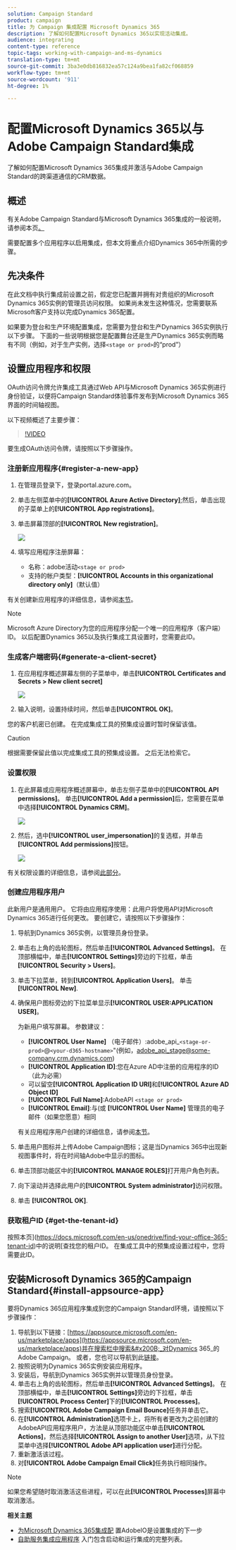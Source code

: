 ```yaml
---
solution: Campaign Standard
product: campaign
title: 为 Campaign 集成配置 Microsoft Dynamics 365
description: 了解如何配置Microsoft Dynamics 365以实现活动集成。
audience: integrating
content-type: reference
topic-tags: working-with-campaign-and-ms-dynamics
translation-type: tm+mt
source-git-commit: 3ba3e0db816832ea57c124a9bea1fa82cf068859
workflow-type: tm+mt
source-wordcount: '911'
ht-degree: 1%

---
```



# 配置Microsoft Dynamics 365以与Adobe Campaign Standard集成

了解如何配置Microsoft Dynamics 365集成并激活与Adobe Campaign Standard的跨渠道通信的CRM数据。

## 概述

有关Adobe Campaign Standard与Microsoft Dynamics 365集成的一般说明，请参阅本页[。](../../integrating/using/d365-acs-get-started.md)

需要配置多个应用程序以启用集成，但本文将重点介绍Dynamics 365中所需的步骤。

## 先决条件

在此文档中执行集成前设置之前，假定您已配置并拥有对贵组织的Microsoft Dynamics 365实例的管理员访问权限。  如果尚未发生这种情况，您需要联系Microsoft客户支持以完成Dynamics 365配置。

如果要为登台和生产环境配置集成，您需要为登台和生产Dynamics 365实例执行以下步骤。 下面的一些说明根据您是配置舞台还是生产Dynamics 365实例而略有不同（例如，对于生产实例，选择`<stage or prod>`的“prod”）

## 设置应用程序和权限

OAuth访问令牌允许集成工具通过Web API与Microsoft Dynamics 365实例进行身份验证，以便将Campaign Standard体验事件发布到Microsoft Dynamics 365界面的时间轴视图。

以下视频概述了主要步骤：

>[!VIDEO](https://video.tv.adobe.com/v/27637)

要生成OAuth访问令牌，请按照以下步骤操作。

### 注册新应用程序{#register-a-new-app}

1. 在管理员登录下，登录portal.azure.com。

1. 单击左侧菜单中的&#x200B;**[!UICONTROL Azure Active Directory]**;然后，单击出现的子菜单上的&#x200B;**[!UICONTROL App registrations]**。

1. 单击屏幕顶部的&#x200B;**[!UICONTROL New registration]**。

   ![](assets/do-not-localize/MSdynACSIntegration-7.png)

1. 填写应用程序注册屏幕：

   * 名称：adobe活动`<stage or prod>`
   * 支持的帐户类型：**[!UICONTROL Accounts in this organizational directory only]**（默认值）

有关创建新应用程序的详细信息，请参阅[本节](https://docs.microsoft.com/en-us/azure/active-directory/develop/quickstart-register-app)。

>[!NOTE]
>
>Microsoft Azure Directory为您的应用程序分配一个唯一的应用程序（客户端）ID。 以后配置Dynamics 365以及执行集成工具设置时，您需要此ID。

### 生成客户端密码{#generate-a-client-secret}

1. 在应用程序概述屏幕左侧的子菜单中，单击&#x200B;**[!UICONTROL Certificates and Secrets > New client secret]**

   ![](assets/do-not-localize/MSdynACSIntegration-8.png)

1. 输入说明，设置持续时间，然后单击&#x200B;**[!UICONTROL OK]**。

您的客户机密已创建。 在完成集成工具的预集成设置时暂时保留该值。

>[!CAUTION]
>
>根据需要保留此值以完成集成工具的预集成设置。 之后无法检索它。


### 设置权限

1. 在此屏幕或应用程序概述屏幕中，单击左侧子菜单中的&#x200B;**[!UICONTROL API permissions]**。  单击&#x200B;**[!UICONTROL Add a permission]**&#x200B;后，您需要在菜单中选择&#x200B;**[!UICONTROL Dynamics CRM]**。

   ![](assets/do-not-localize/MSdynACSIntegration-9.png)

1. 然后，选中&#x200B;**[!UICONTROL user_impersonation]**&#x200B;的复选框，并单击&#x200B;**[!UICONTROL Add permissions]**&#x200B;按钮。

   ![](assets/do-not-localize/MSdynACSIntegration-10.png)

有关权限设置的详细信息，请参阅[此部分](https://docs.microsoft.com/en-us/azure/active-directory/develop/quickstart-configure-app-access-web-apis#add-permissions-to-access-web-apis)。

### 创建应用程序用户

此新用户是通用用户。 它将由应用程序使用：此用户将使用API对Microsoft Dynamics 365进行任何更改。 要创建它，请按照以下步骤操作：

1. 导航到Dynamics 365实例，以管理员身份登录。

1. 单击右上角的齿轮图标，然后单击&#x200B;**[!UICONTROL Advanced Settings]**。 在顶部横幅中，单击&#x200B;**[!UICONTROL Settings]**&#x200B;旁边的下拉框，单击&#x200B;**[!UICONTROL Security > Users]**。

1. 单击下拉菜单，转到&#x200B;**[!UICONTROL Application Users]**。 单击 **[!UICONTROL New]**.

1. 确保用户图标旁边的下拉菜单显示&#x200B;**[!UICONTROL USER:APPLICATION USER]**。

   为新用户填写屏幕。  参数建议：

   * **[!UICONTROL User Name]** （电子邮件）:adobe_api_`<stage-or-prod>`@`<your-d365-hostname>`&quot;(例如，adobe_api_stage@some-company.crm.dynamics.com)
   * **[!UICONTROL Application ID]**:您在Azure AD中注册的应用程序的ID（此为必需）
   * 可以留空&#x200B;**[!UICONTROL Application ID URI]**&#x200B;和&#x200B;**[!UICONTROL Azure AD Object ID]**
   * **[!UICONTROL Full Name]**:AdobeAPI  `<stage or prod>`
   * **[!UICONTROL Email]**:与(或 **[!UICONTROL User Name]** 管理员的电子邮件（如果您愿意）相同

   有关应用程序用户创建的详细信息，请参阅[本节](https://docs.microsoft.com/en-gb/power-platform/admin/create-users-assign-online-security-roles#create-an-application-user)。

1. 单击用户图标并上传Adobe Campaign图标；这是当Dynamics 365中出现新视图事件时，将在时间轴Adobe中显示的图标。

1. 单击顶部功能区中的&#x200B;**[!UICONTROL MANAGE ROLES]**&#x200B;打开用户角色列表。

1. 向下滚动并选择此用户的&#x200B;**[!UICONTROL System administrator]**&#x200B;访问权限。

1. 单击 **[!UICONTROL OK]**.

### 获取租户ID {#get-the-tenant-id}

按照本页](https://docs.microsoft.com/en-us/onedrive/find-your-office-365-tenant-id)中的说明[查找您的租户ID。  在集成工具中的预集成设置过程中，您将需要此ID。

## 安装Microsoft Dynamics 365的Campaign Standard{#install-appsource-app}

要将Dynamics 365应用程序集成到您的Campaign Standard环境，请按照以下步骤操作：

1. 导航到以下链接：[https://appsource.microsoft.com/en-us/marketplace/apps](https://appsource.microsoft.com/en-us/marketplace/apps)并在搜索栏中搜索&#x200B;_对Dynamics 365_的Adobe Campaign。
或者，您也可以导航到此[链接](https://appsource.microsoft.com/en-us/product/dynamics-365/adobecampaign.re4snj-a4n7-5t6y-a14br-d5d1b?flightCodes=adobesignhide&amp;tab=Overview)。
1. 按照说明为Dynamics 365实例安装应用程序。
1. 安装后，导航到Dynamics 365实例并以管理员身份登录。
1. 单击右上角的齿轮图标，然后单击&#x200B;**[!UICONTROL Advanced Settings]**。 在顶部横幅中，单击&#x200B;**[!UICONTROL Settings]**&#x200B;旁边的下拉框，单击&#x200B;**[!UICONTROL Process Center]**&#x200B;下的&#x200B;**[!UICONTROL Processes]**。
1. 搜索&#x200B;**[!UICONTROL Adobe Campaign Email Bounce]**&#x200B;任务并单击它。
1. 在&#x200B;**[!UICONTROL Administration]**&#x200B;选项卡上，将所有者更改为之前创建的AdobeAPI应用程序用户，方法是从顶部功能区中单击&#x200B;**[!UICONTROL Actions]**，然后选择&#x200B;**[!UICONTROL Assign to another User]**&#x200B;选项，从下拉菜单中选择&#x200B;**[!UICONTROL Adobe API application user]**&#x200B;进行分配。
1. 重新激活该过程。
1. 对&#x200B;**[!UICONTROL Adobe Campaign Email Click]**&#x200B;任务执行相同操作。

>[!NOTE]
>
>如果您希望随时取消激活这些进程，可以在此&#x200B;**[!UICONTROL Processes]**&#x200B;屏幕中取消激活。

**相关主题**

* [为Microsoft Dynamics 365集成配](../../integrating/using/d365-acs-configure-adobe-io.md) 置AdobeIO是设置集成的下一步
* [自助服务集成应用程序](../../integrating/using/d365-acs-self-service-app-quick-start-guide.md) 入门包含启动和运行集成的完整列表。
